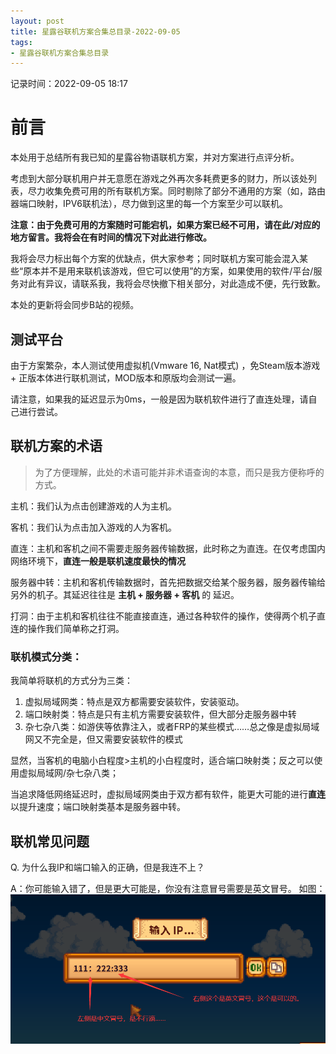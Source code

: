 ```yaml
---
layout: post
title: 星露谷联机方案合集总目录-2022-09-05
tags: 
- 星露谷联机方案合集总目录
---
```

记录时间：2022-09-05 18:17





# 前言
本处用于总结所有我已知的星露谷物语联机方案，并对方案进行点评分析。

考虑到大部分联机用户并无意愿在游戏之外再次多耗费更多的财力，所以该处列表，尽力收集免费可用的所有联机方案。同时剔除了部分不通用的方案（如，路由器端口映射，IPV6联机法），尽力做到这里的每一个方案至少可以联机。

**注意：由于免费可用的方案随时可能宕机，如果方案已经不可用，请在此/对应的地方留言。我将会在有时间的情况下对此进行修改。**

我将会尽力标出每个方案的优缺点，供大家参考；同时联机方案可能会混入某些“原本并不是用来联机该游戏，但它可以使用”的方案，如果使用的软件/平台/服务对此有异议，请联系我，我将会尽快撤下相关部分，对此造成不便，先行致歉。

本处的更新将会同步B站的视频。

## 测试平台

由于方案繁杂，本人测试使用虚拟机(Vmware 16, Nat模式) ，免Steam版本游戏 + 正版本体进行联机测试，MOD版本和原版均会测试一遍。

请注意，如果我的延迟显示为0ms，一般是因为联机软件进行了直连处理，请自己进行尝试。


## 联机方案的术语
> 为了方便理解，此处的术语可能并非术语查询的本意，而只是我方便称呼的方式。

主机：我们认为点击创建游戏的人为主机。

客机：我们认为点击加入游戏的人为客机。

直连：主机和客机之间不需要走服务器传输数据，此时称之为直连。在仅考虑国内网络环境下，**直连一般是联机速度最快的情况**

服务器中转：主机和客机传输数据时，首先把数据交给某个服务器，服务器传输给另外的机子。其延迟往往是 **主机 + 服务器 + 客机** 的 延迟。

打洞：由于主机和客机往往不能直接直连，通过各种软件的操作，使得两个机子直连的操作我们简单称之打洞。

### 联机模式分类：
我简单将联机的方式分为三类：
1. 虚拟局域网类：特点是双方都需要安装软件，安装驱动。
2. 端口映射类：特点是只有主机方需要安装软件，但大部分走服务器中转
3. 杂七杂八类：如游侠等依靠注入，或者FRP的某些模式……总之像是虚拟局域网又不完全是，但又需要安装软件的模式

显然，当客机的电脑小白程度>主机的小白程度时，适合端口映射类；反之可以使用虚拟局域网/杂七杂八类；

当追求降低网络延迟时，虚拟局域网类由于双方都有软件，能更大可能的进行**直连**以提升速度；端口映射类基本是服务器中转。

## 联机常见问题
Q. 为什么我IP和端口输入的正确，但是我连不上？

A：你可能输入错了，但是更大可能是，你没有注意冒号需要是英文冒号。
如图：
![](../../src/assets/img/Pasted%20image%2020220905181307.png)


